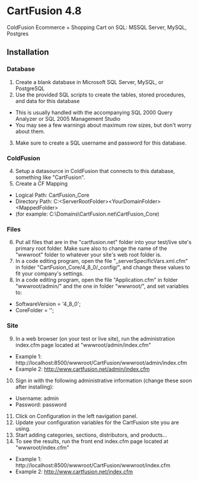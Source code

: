 # CartFusion 4.8
ColdFusion Ecommerce + Shopping Cart on SQL: MSSQL Server, MySQL, Postgres

## Installation

### Database
1. Create a blank database in Microsoft SQL Server, MySQL, or PostgreSQL
2. Use the provided SQL scripts to create the tables, stored procedures, and data for this database
- This is usually handled with the accompanying SQL 2000 Query Analyzer or SQL 2005 Management Studio
- You may see a few warnings about maximum row sizes, but don't worry about them.
3. Make sure to create a SQL username and password for this database.

### ColdFusion
4. Setup a datasource in ColdFusion that connects to this database, something like "CartFusion".
5. Create a CF Mapping
- Logical Path: CartFusion_Core
- Directory Path: C:\<ServerRootFolder>\<YourDomainFolder>\<MappedFolder>
- (for example: C:\Domains\CartFusion.net\CartFusion_Core)

### Files
6. Put all files that are in the "cartfusion.net" folder into your test/live site's primary root folder.  Make sure also to change the name of the "wwwroot" folder to whatever your site's web root folder is.
7. In a code editing program, open the file "_serverSpecificVars.xml.cfm" in folder "CartFusion_Core/4_8_0/_config/", and change these values to fit your company's settings.
8. In a code editing program, open the file "Application.cfm" in folder "wwwroot/admin/" and the one in folder "wwwroot/", and set variables to:
- SoftwareVersion = '4_8_0';
- CoreFolder = '<YourCFMappingLogicalPath>';

### Site
9. In a web browser (on your test or live site), run the administration index.cfm page located at "wwwroot/admin/index.cfm"
- Example 1: http://localhost:8500/wwwroot/CartFusion/wwwroot/admin/index.cfm
- Example 2: http://www.cartfusion.net/admin/index.cfm
10. Sign in with the following administrative information (change these soon after installing):
- Username: admin
- Password: password
11. Click on Configuration in the left navigation panel.
12. Update your configuration variables for the CartFusion site you are using.
13. Start adding categories, sections, distributors, and products…
14. To see the results, run the front end index.cfm page located at "wwwroot/index.cfm"
- Example 1: http://localhost:8500/wwwroot/CartFusion/wwwroot/index.cfm
- Example 2: http://www.cartfusion.net/index.cfm
